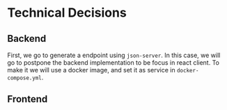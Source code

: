 # Technical Decisions

## Backend
First, we go to generate a endpoint using `json-server`. In this case, we will go to postpone the backend implementation 
to be focus in react client. To make it we will use a docker image, and set it as service in `docker-compose.yml`.

## Frontend
  
